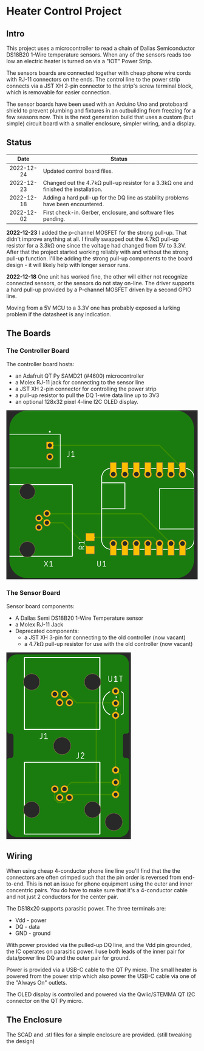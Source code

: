 # Heater Control Project

## Intro

This project uses a microcontroller to read a chain of Dallas Semiconductor DS18B20 1-Wire temperature sensors. When any of the sensors reads too low an electric heater is turned on via a "IOT" Power Strip.

The sensors boards are connected together with cheap phone wire cords with RJ-11 connectors on the ends. The control line to the power strip connects via a JST XH 2-pin connector to the strip's screw terminal block, which is removable for easier connection.

The sensor boards have been used with an Arduino Uno and protoboard shield to prevent plumbing and fixtures in an outbuilding from freezing for a few seasons now. This is the next generation build that uses a custom (but simple) circuit board with a smaller enclosure, simpler wiring, and a display.

## Status

|    Date    | Status                                                       |
| :--------: | ------------------------------------------------------------ |
| 2022-12-24 | Updated control board files.                                 |
| 2022-12-23 | Changed out the 4.7kΩ pull-up resistor for a 3.3kΩ one and finished the installation. |
| 2022-12-18 | Adding a hard pull-up for the DQ line as stability problems have been encountered. |
| 2022-12-02 | First check-in. Gerber, enclosure, and software files pending. |

**2022-12-23** I added the p-channel MOSFET for the strong pull-up. That didn't improve anything at all. I finally swapped out the 4.7kΩ pull-up resistor for a 3.3kΩ one since the voltage had changed from 5V to 3.3V. After that the project started working reliably with and without the strong pull-up function. I'll be adding the strong pull-up components to the board design - it will likely help with longer sensor runs.

**2022-12-18** One unit has worked fine, the other will either not recognize connected sensors, or the sensors do not stay on-line. The driver supports a hard pull-up provided by a P-channel MOSFET driven by a second GPIO line.

Moving from a 5V MCU to a 3.3V one has probably exposed a lurking problem if the datasheet is any indication.

## The Boards

### The Controller Board

The controller board hosts:

*  an Adafruit QT Py SAMD21 (#4600) microcontroller
* a Molex RJ-11 jack for connecting to the sensor line
* a JST XH 2-pin connector for controlling the power strip
* a pull-up resistor to pull the DQ 1-wire data line up to 3V3
* an optional 128x32 pixel 4-line I2C OLED display.

<img src="boards/controller/assets/board-top-mfg.png" alt="controller board" style="zoom:75%;" />

### The Sensor Board

Sensor board components:

* A Dallas Semi DS18B20 1-Wire Temperature sensor
* a Molex RJ-11 Jack
* Deprecated components:
  * a JST XH 3-pin for connecting to the old controller (now vacant)
  * a 4.7kΩ pull-up resistor for use with the old controller (now vacant)

<img src="boards/sensor/assets/board-top-mfg.png" alt="sensor board" style="zoom:75%;" />

## Wiring

When using cheap 4-conductor phone line line you'll find that the the connectors are often crimped such that the pin order is reversed from end-to-end. This is not an issue for phone equipment using the outer and inner concentric pairs. You do have to make sure that it's a 4-conductor cable and not just 2 conductors for the center pair.

The DS18x20 supports parasitic power. The three terminals are:

* Vdd - power
* DQ - data
* GND - ground

With power provided via the pulled-up DQ line, and the Vdd pin grounded, the IC operates on parasitic power. I use both leads of the inner pair for data/power line DQ and the outer pair for ground.

Power is provided via a USB-C cable to the QT Py micro. The small heater is powered from the power strip which also power the USB-C cable via one of the "Always On" outlets.

The OLED display is controlled and powered via the Qwiic/STEMMA QT I2C connector on the QT Py micro.

## The Enclosure

The SCAD and .stl files for a simple enclosure are provided. (still tweaking the design)